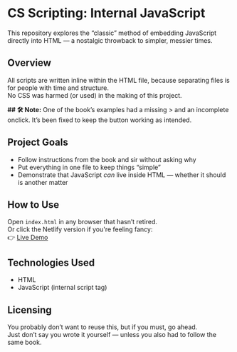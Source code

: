 # CS Scripting: Internal JavaScript

This repository explores the “classic” method of embedding JavaScript directly into HTML — a nostalgic throwback to simpler, messier times.

## Overview

All scripts are written inline within the HTML file, because separating files is for people with time and structure.  
No CSS was harmed (or used) in the making of this project.

**## 🛠️ Note:**
One of the book’s examples had a missing > and an incomplete onclick.
It’s been fixed to keep the button working as intended.

## Project Goals

- Follow instructions from the book and sir without asking why  
- Put everything in one file to keep things “simple”  
- Demonstrate that JavaScript *can* live inside HTML — whether it should is another matter

## How to Use

Open `index.html` in any browser that hasn’t retired.  
Or click the Netlify version if you're feeling fancy:  
👉 [Live Demo](https://cs-internal-js.netlify.app/)

## Technologies Used

- HTML  
- JavaScript (internal script tag)

## Licensing

You probably don’t want to reuse this, but if you must, go ahead.  
Just don’t say you wrote it yourself — unless you also had to follow the same book.
